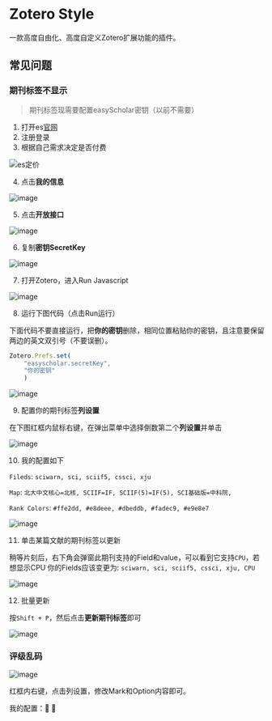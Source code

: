 # Zotero Style
一款高度自由化、高度自定义Zotero扩展功能的插件。


## 常见问题

### 期刊标签不显示
> 期刊标签现需要配置easyScholar密钥（以前不需要）

1. 打开es[官网](https://www.easyscholar.cc/)
2. 注册登录
3. 根据自己需求决定是否付费

![es定价](https://github.com/MuiseDestiny/Pkmer-Docs/assets/51939531/0c661229-ce27-4293-8b4f-9132bf991e17)

4. 点击**我的信息**

![image](https://github.com/MuiseDestiny/Pkmer-Docs/assets/51939531/426a37b7-1db3-4e87-ae45-0e6548f3b690)


5. 点击**开放接口**

![image](https://github.com/MuiseDestiny/Pkmer-Docs/assets/51939531/fd046eb1-2a0e-4d06-94d4-85e33cd8a301)

6. 复制**密钥SecretKey**

![image](https://github.com/MuiseDestiny/Pkmer-Docs/assets/51939531/040e13ba-9536-42dc-b835-d41545fd97c6)

7. 打开Zotero，进入Run Javascript

![image](https://github.com/MuiseDestiny/Pkmer-Docs/assets/51939531/fbec0147-9691-410d-b0c5-1377cd625039)

8. 运行下图代码（点击Run运行）

下面代码不要直接运行，把**你的密钥**删除，相同位置粘贴你的密钥，且注意要保留两边的英文双引号（不要误删）。

```js
Zotero.Prefs.set(
    "easyscholar.secretKey",
    "你的密钥"
    )
```

![image](https://github.com/MuiseDestiny/Pkmer-Docs/assets/51939531/e4a5e6ec-f81f-40bf-922f-6fe5e4ca8930)


9. 配置你的期刊标签**列设置**

在下图红框内鼠标右键，在弹出菜单中选择倒数第二个**列设置**并单击

![image](https://github.com/MuiseDestiny/Pkmer-Docs/assets/51939531/59a7b99e-aeb9-428e-913e-681f7045edd3)


10. 我的配置如下

`Fileds`: `sciwarn, sci, sciif5, cssci, xju`

`Map`: `北大中文核心=北核, SCIIF=IF, SCIIF(5)=IF(5), SCI基础版=中科院,`

`Rank Colors`: `#ffe2dd, #e8deee, #dbeddb, #fadec9, #e9e8e7`

![image](https://github.com/MuiseDestiny/Pkmer-Docs/assets/51939531/0dbaea52-a9a0-4384-80f8-39de276a369f)

11. 单击某篇文献的期刊标签以更新

稍等片刻后，右下角会弹窗此期刊支持的Field和value，可以看到它支持`CPU`，若想显示CPU
你的Fields应该变更为: `sciwarn, sci, sciif5, cssci, xju, CPU`

![image](https://github.com/MuiseDestiny/Pkmer-Docs/assets/51939531/fd62baa8-df59-470d-adb4-639cdbf208c5)

12. 批量更新

按`Shift + P`，然后点击**更新期刊标签**即可

![image](https://github.com/MuiseDestiny/Pkmer-Docs/assets/51939531/1befe2d9-c1d6-433d-a127-2ac47f62b1e9)

### 评级乱码

![image](https://github.com/MuiseDestiny/Pkmer-Docs/assets/51939531/787d3303-c47e-490c-93c1-36bf85e90405)

红框内右键，点击列设置，修改Mark和Option内容即可。

我的配置：🐇 🥕




